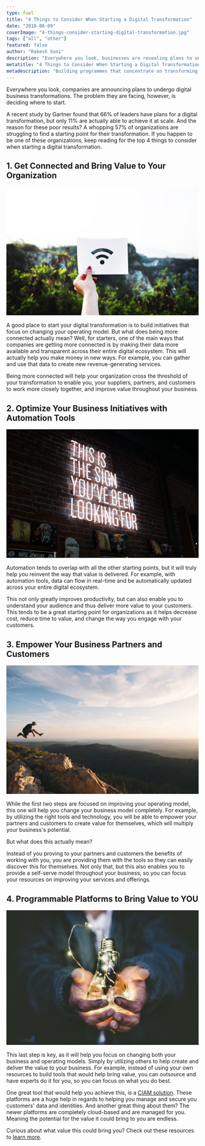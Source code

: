 ```yaml
---
type: fuel
title: "4 Things to Consider When Starting a Digital Transformation"
date: "2018-08-09"
coverImage: "4-things-consider-starting-digital-transformation.jpg"
tags: ["all", "other"]
featured: false
author: "Rakesh Soni"
description: "Everywhere you look, businesses are revealing plans to undergo digital business transformations. The problem they are facing, though is deciding where to start."
metatitle: "4 Things to Consider When Starting a Digital Transformation"
metadescription: "Building programmes that concentrate on transforming the operating model is a good place to start the digital transformation."
---
```


Everywhere you look, companies are announcing plans to undergo digital business transformations. The problem they are facing, however, is deciding where to start.

A recent study by Gartner found that 66% of leaders have plans for a digital transformation, but only 11% are actually able to achieve it at scale. And the reason for these poor results? A whopping 57% of organizations are struggling to find a starting point for their transformation. If you happen to be one of these organizations, keep reading for the top 4 things to consider when starting a digital transformation.

## 1\. Get Connected and Bring Value to Your Organization

![rawpixel](rawpixel-268378-unsplash-1024x683.jpg)

A good place to start your digital transformation is to build initiatives that focus on changing your operating model. But what does being more connected actually mean? Well, for starters, one of the main ways that companies are getting more connected is by making their data more available and transparent across their entire digital ecosystem. This will actually help you make money in new ways. For example, you can gather and use that data to create new revenue-generating services.

Being more connected will help your organization cross the threshold of your transformation to enable you, your suppliers, partners, and customers to work more closely together, and improve value throughout your business.

## 2\. Optimize Your Business Initiatives with Automation Tools

![](austin-chan-275638-unsplash-1024x683.jpg)

Automation tends to overlap with all the other starting points, but it will truly help you reinvent the way that value is delivered. For example, with automation tools, data can flow in real-time and be automatically updated across your entire digital ecosystem.

This not only greatly improves productivity, but can also enable you to understand your audience and thus deliver more value to your customers. This tends to be a great starting point for organizations as it helps decrease cost, reduce time to value, and change the way you engage with your customers.

## 3\. Empower Your Business Partners and Customers

![](jordan-mcqueen-99269-unsplash-1024x683.jpg)

While the first two steps are focused on improving your operating model, this one will help you change your business model completely. For example, by utilizing the right tools and technology, you will be able to empower your partners and customers to create value for themselves, which will multiply your business's potential.

But what does this actually mean?

Instead of you proving to your partners and customers the benefits of working with you, you are providing them with the tools so they can easily discover this for themselves. Not only that, but this also enables you to provide a self-serve model throughout your business, so you can focus your resources on improving your services and offerings.

## 4\. Programmable Platforms to Bring Value to YOU

![riccardo-annandale](riccardo-annandale-140624-unsplash-e1533839787184-1024x714.jpg)

This last step is key, as it will help you focus on changing both your business and operating models. Simply by utilizing others to help create and deliver the value to your business. For example, instead of using your own resources to build tools that would help bring value, you can outsource and have experts do it for you, so you can focus on what you do best.

One great tool that would help you achieve this, is a [CIAM solution](https://www.loginradius.com/blog/2018/03/top-5-business-objectives-that-ciam-solves). These platforms are a huge help in regards to helping you manage and secure you customers' data and identities. And another great thing about them? The newer platforms are completely cloud-based and are managed for you. Meaning the potential for the value it could bring to you are endless.

Curious about what value this could bring you? Check out these resources to [learn more](https://www.loginradius.com/customer-identity-management-b2c-ciam/).

